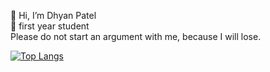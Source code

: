 👋 Hi, I’m Dhyan Patel <br/>
🌱 first year student <br/> 
Please do not start an argument with me, because I will lose.


[![Top Langs](https://github-readme-stats.vercel.app/api/top-langs/?username=dhypa&theme=radical&layout=compact)](https://github.com/anuraghazra/github-readme-stats)

<!---
dhypa/dhypa is a ✨ special ✨ repository because its `README.md` (this file) appears on your GitHub profile.
You can click the Preview link to take a look at your changes.
--->
